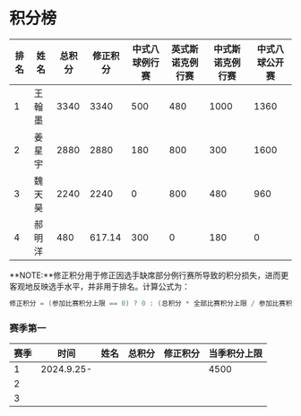 # 积分榜

| 排名 | 姓名   | 总积分 | 修正积分 | 中式八球例行赛 | 英式斯诺克例行赛 | 中式斯诺克例行赛 | 中式八球公开赛 |
| ---- | ------ | ------ | -------- | -------------- | ---------------- | ---------------- | -------------- |
| 1    | 王翰墨 | 3340   | 3340     | 500            | 480              | 1000             | 1360           |
| 2    | 姜星宇 | 2880   | 2880     | 180            | 800              | 300              | 1600           |
| 3    | 魏天昊 | 2240   | 2240     | 0              | 800              | 480              | 960            |
| 4    | 郝明洋 | 480    | 617.14   | 300            | 0                | 180              | 0              |

**NOTE:**修正积分用于修正因选手缺席部分例行赛所导致的积分损失，进而更客观地反映选手水平，并非用于排名。计算公式为：
```c
修正积分 = (参加比赛积分上限 == 0) ? 0 : (总积分 * 全部比赛积分上限 / 参加比赛积分上限);
```

### 赛季第一

| 赛季 | 时间       | 姓名 | 总积分 | 修正积分 | 当季积分上限 |
| ---- | ---------- | ---- | ------ | -------- | ------------ |
| 1    | 2024.9.25- |      |        |          | 4500         |
| 2    |            |      |        |          |              |
| 3    |            |      |        |          |              |

